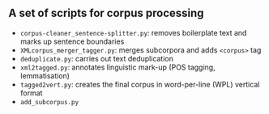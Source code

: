 ## A set of scripts for corpus processing

- `corpus-cleaner_sentence-splitter.py`: removes boilerplate text and marks up sentence boundaries
- `XMLcorpus_merger_tagger.py`: merges subcorpora and adds `<corpus>` tag
- `deduplicate.py`: carries out text deduplication
- `xml2tagged.py`: annotates linguistic mark-up (POS tagging, lemmatisation)
- `tagged2vert.py`: creates the final corpus in word-per-line (WPL) vertical format
- `add_subcorpus.py`
